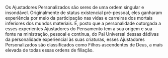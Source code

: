 ﻿Os Ajustadores Personalizados são seres de uma ordem singular e insondável. Originalmente de status existencial pré-pessoal, eles ganharam experiência por meio da participação nas vidas e carreiras dos mortais inferiores dos mundos materiais. E, posto que a personalidade outorgada a esses experientes Ajustadores do Pensamento tem a sua origem e sua fonte na ministração, pessoal e contínua, do Pai Universal dessas dádivas da personalidade experiencial às suas criaturas, esses Ajustadores Personalizados são classificados como Filhos ascendentes de Deus, a mais elevada de todas essas ordens de filiação.